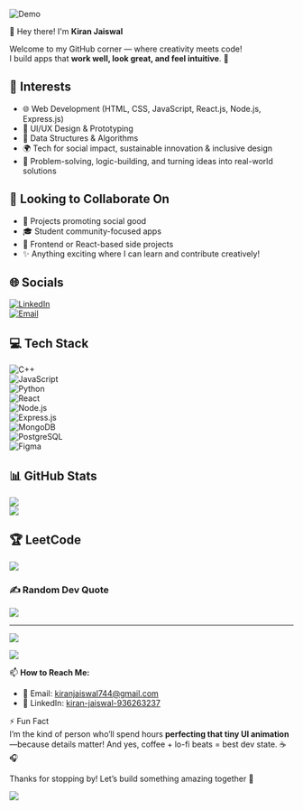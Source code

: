 ![Demo](https://user-images.githubusercontent.com/74038190/248884004-af212da4-8588-4d7c-8400-16e56f2746a0.gif)

👋 Hey there! I'm **Kiran Jaiswal**

Welcome to my GitHub corner — where creativity meets code!  
I build apps that **work well, look great, and feel intuitive**. 🚀

## 👀 Interests  
- 🌐 Web Development (HTML, CSS, JavaScript, React.js, Node.js, Express.js)  
- 🎨 UI/UX Design & Prototyping  
- 🧠 Data Structures & Algorithms  
- 🌍 Tech for social impact, sustainable innovation & inclusive design  
- 🧩 Problem-solving, logic-building, and turning ideas into real-world solutions  

## 💞️ Looking to Collaborate On  
- 🌟 Projects promoting social good  
- 🎓 Student community-focused apps  
- 📱 Frontend or React-based side projects  
- ✨ Anything exciting where I can learn and contribute creatively!

## 🌐 Socials  
[![LinkedIn](https://img.shields.io/badge/LinkedIn-%230077B5.svg?logo=linkedin&logoColor=white)](https://linkedin.com/in/kiran-jaiswal-936263237)  
[![Email](https://img.shields.io/badge/Email-D14836?logo=gmail&logoColor=white)](mailto:kiranjaiswal744@gmail.com)

## 💻 Tech Stack  
![C++](https://img.shields.io/badge/C++-00599C?style=for-the-badge&logo=c%2B%2B&logoColor=white)  
![JavaScript](https://img.shields.io/badge/JavaScript-F7DF1E?style=for-the-badge&logo=javascript&logoColor=black)  
![Python](https://img.shields.io/badge/Python-3776AB?style=for-the-badge&logo=python&logoColor=white)  
![React](https://img.shields.io/badge/React-20232A?style=for-the-badge&logo=react&logoColor=61DAFB)  
![Node.js](https://img.shields.io/badge/Node.js-43853D?style=for-the-badge&logo=node.js&logoColor=white)  
![Express.js](https://img.shields.io/badge/Express.js-000000?style=for-the-badge&logo=express&logoColor=white)  
![MongoDB](https://img.shields.io/badge/MongoDB-4EA94B?style=for-the-badge&logo=mongodb&logoColor=white)  
![PostgreSQL](https://img.shields.io/badge/PostgreSQL-336791?style=for-the-badge&logo=postgresql&logoColor=white)  
![Figma](https://img.shields.io/badge/Figma-F24E1E?style=for-the-badge&logo=figma&logoColor=white)

## 📊 GitHub Stats  
![](https://github-readme-stats.vercel.app/api?username=kiran-jaiswal&theme=radical&hide_border=true&include_all_commits=true)  
![](https://github-readme-stats.vercel.app/api/top-langs/?username=kiran-jaiswal&theme=radical&hide_border=true&layout=compact)

## 🏆 LeetCode  
![](https://leetcard.jacoblin.cool/kiranjaiswal744?theme=radical)

### ✍️ Random Dev Quote  
![](https://quotes-github-readme.vercel.app/api?type=horizontal&theme=radical)

---

[![](https://visitcount.itsvg.in/api?id=kiran-jaiswal&icon=0&color=0)](https://visitcount.itsvg.in)

![](https://raw.githubusercontent.com/kiran-jaiswal/kiran-jaiswal/output/snake.svg)

📫 **How to Reach Me:**  
- 📩 Email: kiranjaiswal744@gmail.com  
- 💼 LinkedIn: [kiran-jaiswal-936263237](https://www.linkedin.com/in/kiran-jaiswal-936263237/)

⚡ Fun Fact  
I’m the kind of person who’ll spend hours **perfecting that tiny UI animation**—because details matter! And yes, coffee + lo-fi beats = best dev state. ☕🎧

Thanks for stopping by! Let’s build something amazing together 💫

![](https://raw.githubusercontent.com/kiran-jaiswal/kiran-jaiswal/output/snake.svg)
